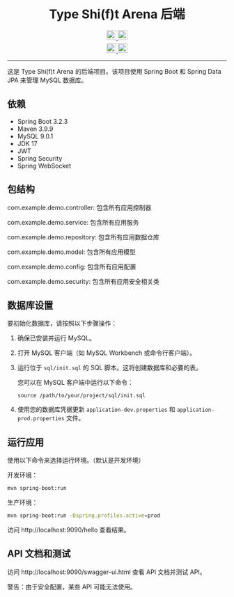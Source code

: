 <!--
 * @Author: hiddenSharp429 z404878860@163.com
 * @Date: 2024-10-27 17:59:31
 * @LastEditors: hiddenSharp429 z404878860@163.com
 * @LastEditTime: 2024-11-02 23:55:31
-->
<div align="center">
  
# Type Shi(f)t Arena 后端

<div>
  <a href="README.MD">
    <img src="https://img.shields.io/badge/English-README-blue.svg?style=for-the-badge" height="22px" />
  </a>
  <a href="README_CN.MD">
    <img src="https://img.shields.io/badge/中文-说明文档-red.svg?style=for-the-badge" height="22px" />
  </a>
</div>

<div style="margin-top: 5px">
  <a href="CONTRIBUTING.MD">
    <img src="https://img.shields.io/badge/English-Contributing-green.svg?style=for-the-badge" height="22px" />
  </a>
  <a href="CONTRIBUTING_CN.MD">
    <img src="https://img.shields.io/badge/中文-贡献指南-yellow.svg?style=for-the-badge" height="22px" />
  </a>
</div>

---

</div>

这是 Type Shi(f)t Arena 的后端项目。该项目使用 Spring Boot 和 Spring Data JPA 来管理 MySQL 数据库。

## 依赖
- Spring Boot 3.2.3
- Maven 3.9.9
- MySQL 9.0.1
- JDK 17
- JWT
- Spring Security
- Spring WebSocket

## 包结构
com.example.demo.controller: 包含所有应用控制器

com.example.demo.service: 包含所有应用服务

com.example.demo.repository: 包含所有应用数据仓库

com.example.demo.model: 包含所有应用模型

com.example.demo.config: 包含所有应用配置

com.example.demo.security: 包含所有应用安全相关类

## 数据库设置

要初始化数据库，请按照以下步骤操作：

1. 确保已安装并运行 MySQL。
2. 打开 MySQL 客户端（如 MySQL Workbench 或命令行客户端）。
3. 运行位于 `sql/init.sql` 的 SQL 脚本。这将创建数据库和必要的表。

   您可以在 MySQL 客户端中运行以下命令：
   ```
   source /path/to/your/project/sql/init.sql
   ```

4. 使用您的数据库凭据更新 `application-dev.properties` 和 `application-prod.properties` 文件。

## 运行应用

使用以下命令来选择运行环境。（默认是开发环境）

开发环境：
```bash
mvn spring-boot:run
```

生产环境：
```bash
mvn spring-boot:run -Dspring.profiles.active=prod
```

访问 http://localhost:9090/hello 查看结果。

## API 文档和测试
访问 http://localhost:9090/swagger-ui.html 查看 API 文档并测试 API。

警告：由于安全配置，某些 API 可能无法使用。

